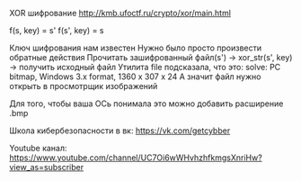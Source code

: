 XOR шифрование
http://kmb.ufoctf.ru/crypto/xor/main.html

f(s, key) = s' 
f(s', key) = s

Ключ шифрования нам известен
Нужно было просто произвести обратные действия 
Прочитать зашифрованный файл(s') -> xor_str(s', key) -> получить исходный файл
Утилита file подсказала, что это:
solve: PC bitmap, Windows 3.x format, 1360 x 307 x 24
А значит файл нужно открыть в просмотрщик изображений 

Для того, чтобы ваша ОСь понимала это можно добавить расширение .bmp 

Школа кибербезопасности в вк:
https://vk.com/getcybber

Youtube канал:
https://www.youtube.com/channel/UC7Oi6wWHvhzhfkmgsXnriHw?view_as=subscriber

